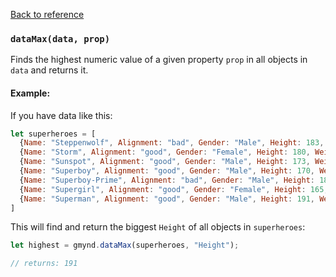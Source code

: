 [Back to reference](../README.md)

### `dataMax(data, prop)`
Finds the highest numeric value of a given property `prop` in all objects in `data` and returns it.

#### Example:

If you have data like this:

```javascript
let superheroes = [
  {Name: "Steppenwolf", Alignment: "bad", Gender: "Male", Height: 183, Weight: 91},
  {Name: "Storm", Alignment: "good", Gender: "Female", Height: 180, Weight: 57},
  {Name: "Sunspot", Alignment: "good", Gender: "Male", Height: 173, Weight: 77},
  {Name: "Superboy", Alignment: "good", Gender: "Male", Height: 170, Weight: 68},
  {Name: "Superboy-Prime", Alignment: "bad", Gender: "Male", Height: 180, Weight: 77},
  {Name: "Supergirl", Alignment: "good", Gender: "Female", Height: 165, Weight: 54},
  {Name: "Superman", Alignment: "good", Gender: "Male", Height: 191, Weight: 101}
]
```

This will find and return the biggest `Height` of all objects in `superheroes`:

```javascript
let highest = gmynd.dataMax(superheroes, "Height");

// returns: 191
```